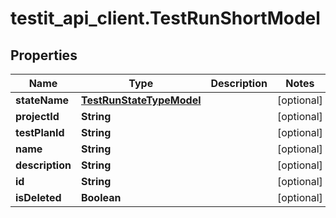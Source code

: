 # testit_api_client.TestRunShortModel

## Properties

Name | Type | Description | Notes
------------ | ------------- | ------------- | -------------
**stateName** | [**TestRunStateTypeModel**](TestRunStateTypeModel.md) |  | [optional] 
**projectId** | **String** |  | [optional] 
**testPlanId** | **String** |  | [optional] 
**name** | **String** |  | [optional] 
**description** | **String** |  | [optional] 
**id** | **String** |  | [optional] 
**isDeleted** | **Boolean** |  | [optional] 


